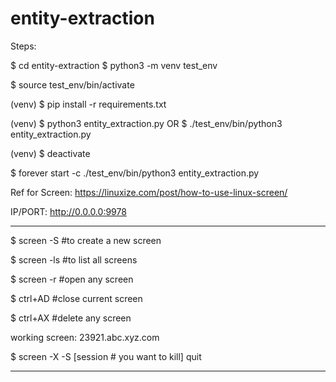 # entity-extraction

Steps:

$ cd entity-extraction
$ python3 -m venv test_env

$ source test_env/bin/activate

(venv) $ pip install -r requirements.txt

(venv) $ python3 entity_extraction.py
OR
$ ./test_env/bin/python3 entity_extraction.py

(venv) $ deactivate

$ forever start -c ./test_env/bin/python3 entity_extraction.py

Ref for Screen: https://linuxize.com/post/how-to-use-linux-screen/

IP/PORT: http://0.0.0.0:9978

---------------------

$ screen -S <NAME> #to create a new screen
 
$ screen -ls #to list all screens

$ screen -r <NAME> #open any screen

$ ctrl+AD #close current screen

$ ctrl+AX #delete any screen

working screen: 23921.abc.xyz.com

$ screen -X -S [session # you want to kill] quit

---------------------
